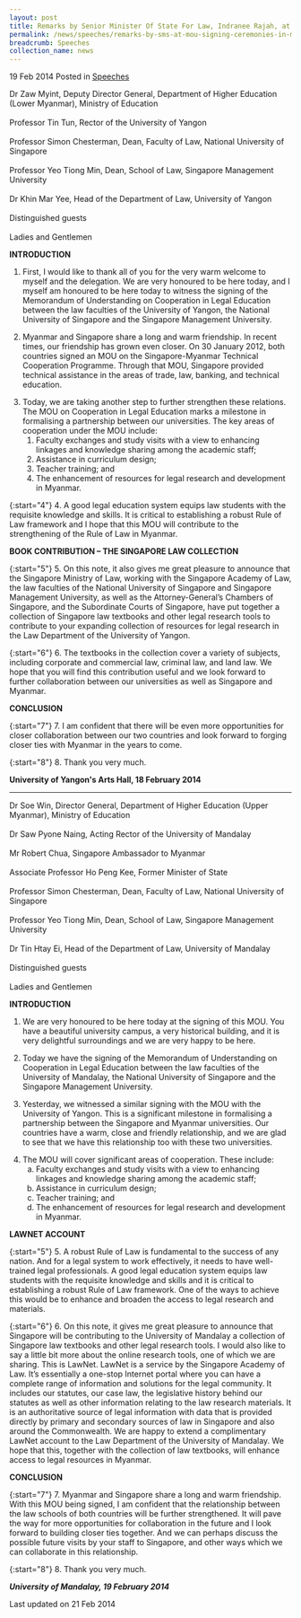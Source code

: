 ```yaml
---
layout: post
title: Remarks by Senior Minister Of State For Law, Indranee Rajah, at MOU signing ceremonies in Myanmar universities
permalink: /news/speeches/remarks-by-sms-at-mou-signing-ceremonies-in-myanmar-universities
breadcrumb: Speeches
collection_name: news
---
```


19 Feb 2014 Posted in [Speeches](/news/speeches)

Dr Zaw Myint, Deputy Director General, Department of Higher Education (Lower Myanmar), Ministry of Education
<br>  
Professor Tin Tun, Rector of the University of Yangon
<br>  
Professor Simon Chesterman, Dean, Faculty of Law, National University of Singapore
<br>  
Professor Yeo Tiong Min, Dean, School of Law, Singapore Management University
<br>  
Dr Khin Mar Yee, Head of the Department of Law, University of Yangon
<br>  
Distinguished guests
<br>  
Ladies and Gentlemen
<br>  

**INTRODUCTION**


1. First, I would like to thank all of you for the very warm welcome to myself and the delegation. We are very honoured to be here today, and I myself am honoured to be here today to witness the signing of the Memorandum of Understanding on Cooperation in Legal Education between the law faculties of the University of Yangon, the National University of Singapore and the Singapore Management University.


2. Myanmar and Singapore share a long and warm friendship. In recent times, our friendship has grown even closer. On 30 January 2012, both countries signed an MOU on the Singapore-Myanmar Technical Cooperation Programme. Through that MOU, Singapore provided technical assistance in the areas of trade, law, banking, and technical education.

<ol start="3">
<li>Today, we are taking another step to further strengthen these relations.  The MOU on Cooperation in Legal Education marks a milestone in formalising a partnership between our universities. The key areas of cooperation under the MOU include:

<ol style="list-style-type: alpha">
<li>Faculty exchanges and study visits with a view to enhancing linkages and knowledge sharing among the academic staff;</li>
<li>Assistance in curriculum design; </li>
<li>Teacher training; and </li>
<li>The enhancement of resources for legal research and development in Myanmar. </li> 
</ol>

</li>
</ol>

{:start="4"}
4. A good legal education system equips law students with the requisite knowledge and skills.  It is critical to establishing a robust Rule of Law framework and I hope that this MOU will contribute to the strengthening of the Rule of Law in Myanmar.


**BOOK CONTRIBUTION – THE SINGAPORE LAW COLLECTION**

{:start="5"}
5. On this note, it also gives me great pleasure to announce that the Singapore Ministry of Law, working with the Singapore Academy of Law, the law faculties of the National University of Singapore and Singapore Management University, as well as the Attorney-General’s Chambers of Singapore, and the Subordinate Courts of Singapore, have put together a collection of Singapore law textbooks and other legal research tools to contribute to your expanding collection of resources for legal research in the Law Department of the University of Yangon. 

{:start="6"}
6. The textbooks in the collection cover a variety of subjects, including corporate and commercial law, criminal law, and land law. We hope that you will find this contribution useful and we look forward to further collaboration between our universities as well as Singapore and Myanmar.

**CONCLUSION**

{:start="7"}
7. I am confident that there will be even more opportunities for closer collaboration between our two countries and look forward to forging closer ties with Myanmar in the years to come. 

{:start="8"}
8. Thank you very much.

**University of Yangon's Arts Hall, 18 February 2014**

---

Dr Soe Win, Director General, Department of Higher Education (Upper Myanmar), Ministry of Education
<br>  
Dr Saw Pyone Naing, Acting Rector of the University of Mandalay
<br>  
Mr Robert Chua, Singapore Ambassador to Myanmar
<br>  
Associate Professor Ho Peng Kee, Former Minister of State
<br>  
Professor Simon Chesterman, Dean, Faculty of Law, National University of Singapore
<br>  
Professor Yeo Tiong Min, Dean, School of Law, Singapore Management University
<br>  
Dr Tin Htay Ei, Head of the Department of Law, University of Mandalay
<br>  
Distinguished guests
<br>  
Ladies and Gentlemen
<br>  

**INTRODUCTION**

1. We are very honoured to be here today at the signing of this MOU. You have a beautiful university campus, a very historical building, and it is very delightful surroundings and we are very happy to be here.


2. Today we have the signing of the Memorandum of Understanding on Cooperation in Legal Education between the law faculties of the University of Mandalay, the National University of Singapore and the Singapore Management University. 


3. Yesterday, we witnessed a similar signing with the MOU with the University of Yangon. This is a significant milestone in formalising a partnership between the Singapore and Myanmar universities. Our countries have a warm, close and friendly relationship, and we are glad to see that we have this relationship too with these two universities.


<ol start="4">
<li>The MOU will cover significant areas of cooperation. These include:

<ol style="list-style-type: lower-alpha">
<li>Faculty exchanges and study visits with a view to enhancing linkages and knowledge sharing among the academic staff;</li>
<li>Assistance in curriculum design; </li>
<li>Teacher training; and </li>
<li>The enhancement of resources for legal research and development in Myanmar. </li> 
</ol>

</li>
</ol>

**LAWNET ACCOUNT**

{:start="5"}
5. A robust Rule of Law is fundamental to the success of any nation.  And for a legal system to work effectively, it needs to have well-trained legal professionals. A good legal education system equips law students with the requisite knowledge and skills and it is critical to establishing a robust Rule of Law framework. One of the ways to achieve this would be to enhance and broaden the access to legal research and materials.

{:start="6"}
6. On this note, it gives me great pleasure to announce that Singapore will be contributing to the University of Mandalay a collection of Singapore law textbooks and other legal research tools. I would also like to say a little bit more about the online research tools, one of which we are sharing. This is LawNet. LawNet is a service by the Singapore Academy of Law. It’s essentially a one-stop Internet portal where you can have a complete range of information and solutions for the legal community. It includes our statutes, our case law, the legislative history behind our statutes as well as other information relating to the law research materials.  It is an authoritative source of legal information with data that is provided directly by primary and secondary sources of law in Singapore and also around the Commonwealth. We are happy to extend a complimentary LawNet account to the Law Department of the University of Mandalay.  We hope that this, together with the collection of law textbooks, will enhance access to legal resources in Myanmar.

**CONCLUSION**

{:start="7"}
7. Myanmar and Singapore share a long and warm friendship.  With this MOU being signed, I am confident that the relationship between the law schools of both countries will be further strengthened. It will pave the way for more opportunities for collaboration in the future and I look forward to building closer ties together. And we can perhaps discuss the possible future visits by your staff to Singapore, and other ways which we can collaborate in this relationship.

{:start="8"}
8. Thank you very much.   

***University of Mandalay, 19 February 2014***

<p class="right-side-updated">Last updated on 21 Feb 2014</p>
